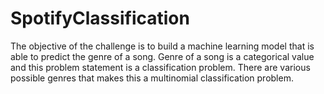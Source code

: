 # SpotifyClassification
The objective of the challenge is to build a machine learning model that is able to predict the genre of a song. Genre of a song is a categorical value and this problem statement is a classification problem. There are various possible genres that makes this a multinomial classification problem.
